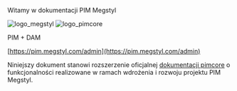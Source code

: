 Witamy w dokumentacji PIM Megstyl

![logo_megstyl](https://pim.megstyl.com/LOGO/megstyl_logotyp_24.svg)
![logo_pimcore](https://pim.megstyl.com/bundles/pimcoreadmin/img/flat-color-icons/pimcore-sign.svg)

PIM + DAM

[https://pim.megstyl.com/admin](https://pim.megstyl.com/admin)

Niniejszy dokument stanowi rozszerzenie oficjalnej [dokumentacji pimcore](https://docs.pimcore.com/platform/2024.4/)
o funkcjonalności realizowane w ramach wdrożenia i rozwoju projektu PIM Megstyl.